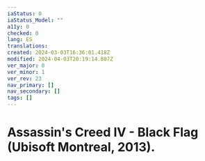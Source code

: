 ```yaml
---
iaStatus: 0
iaStatus_Model: ""
a11y: 0
checked: 0
lang: ES
translations: 
created: 2024-03-03T16:36:01.418Z
modified: 2024-04-03T20:19:14.807Z
ver_major: 0
ver_minor: 1
ver_rev: 23
nav_primary: []
nav_secondary: []
tags: []
---
```

# Assassin's Creed IV - Black Flag (Ubisoft Montreal, 2013).

